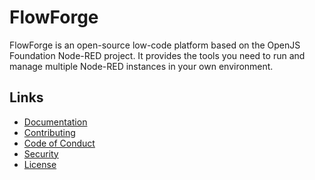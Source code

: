 # FlowForge

FlowForge is an open-source low-code platform based on the OpenJS Foundation Node-RED
project. It provides the tools you need to run and manage multiple Node-RED instances
in your own environment.

## Links

- [Documentation](https://github.com/flowforge/flowforge/blob/add-readme-back/docs/README.md)
- [Contributing](https://github.com/flowforge/flowforge/blob/add-readme-back/CONTRIBUTING.md)
- [Code of Conduct](https://github.com/flowforge/flowforge/blob/add-readme-back/CODE_OF_CONDUCT.md)
- [Security](https://github.com/flowforge/flowforge/blob/add-readme-back/SECURITY.md)
- [License](https://github.com/flowforge/flowforge/blob/add-readme-back/LICENSE)